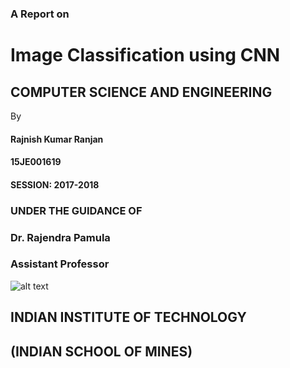 ### A Report on
# Image Classification using CNN




## COMPUTER SCIENCE AND ENGINEERING



By
#### Rajnish Kumar Ranjan
#### 15JE001619
#### SESSION: 2017-2018

### UNDER THE GUIDANCE OF
### Dr. Rajendra Pamula
### Assistant Professor

![alt text](https://rajnish-ranjan.github.io/iit.jpg)

## INDIAN INSTITUTE OF TECHNOLOGY
## (INDIAN SCHOOL OF MINES)
